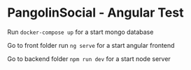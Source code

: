 # PangolinSocial - Angular Test

Run `docker-compose up` for a start mongo database

Go to front folder run `ng serve` for a start angular frontend

Go to backend folder `npm run dev` for a start node server